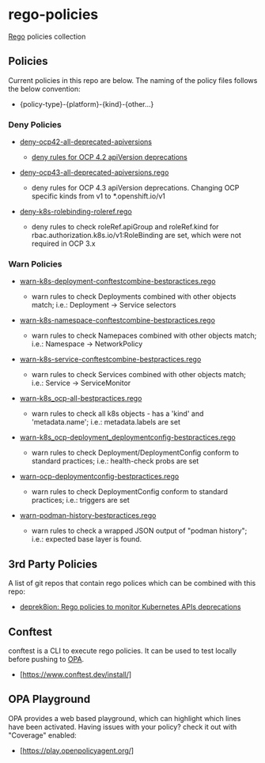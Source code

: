 # rego-policies
[Rego](https://www.openpolicyagent.org/docs/latest/policy-language/) policies collection

## Policies
Current policies in this repo are below. The naming of the policy files follows the below convention:
- {policy-type}-{platform}-{kind}-{other...}

### Deny Policies
- [deny-ocp42-all-deprecated-apiversions](policy/deny-ocp42-all-deprecated-apiversion.rego)
    - [deny rules for OCP 4.2 apiVersion deprecations](https://docs.openshift.com/container-platform/4.2/release_notes/ocp-4-2-release-notes.html#ocp-4-2-deprecated-features)

- [deny-ocp43-all-deprecated-apiversions.rego](policy/deny-ocp43-all-deprecated-apiversions.rego)
    - deny rules for OCP 4.3 apiVersion deprecations. Changing OCP specific kinds from v1 to *.openshift.io/v1

- [deny-k8s-rolebinding-roleref.rego](policy/deny-k8s-rolebinding-roleref.rego)
    - deny rules to check roleRef.apiGroup and roleRef.kind for rbac.authorization.k8s.io/v1:RoleBinding are set, which were not required in OCP 3.x

### Warn Policies
- [warn-k8s-deployment-conftestcombine-bestpractices.rego](policy/warn-k8s-deployment-conftestcombine-bestpractices.rego)
    - warn rules to check Deployments combined with other objects match; i.e.: Deployment -> Service selectors

- [warn-k8s-namespace-conftestcombine-bestpractices.rego](policy/warn-k8s-namespace-conftestcombine-bestpractices.rego)
    - warn rules to check Namepaces combined with other objects match; i.e.: Namespace -> NetworkPolicy

- [warn-k8s-service-conftestcombine-bestpractices.rego](policy/warn-k8s-service-conftestcombine-bestpractices.rego)
    - warn rules to check Services combined with other objects match; i.e.: Service -> ServiceMonitor

- [warn-k8s_ocp-all-bestpractices.rego](policy/warn-k8s_ocp-all-bestpractices.rego)
    - warn rules to check all k8s objects - has a 'kind' and 'metadata.name'; i.e.: metadata.labels are set

- [warn-k8s_ocp-deployment_deploymentconfig-bestpractices.rego](policy/warn-k8s_ocp-deployment_deploymentconfig-bestpractices.rego)
    - warn rules to check Deployment/DeploymentConfig conform to standard practices; i.e.: health-check probs are set

- [warn-ocp-deploymentconfig-bestpractices.rego](policy/warn-ocp-deploymentconfig-bestpractices.rego)
    - warn rules to check DeploymentConfig conform to standard practices; i.e.: triggers are set

- [warn-podman-history-bestpractices.rego](policy/warn-podman-history-bestpractices.rego)
    - warn rules to check a wrapped JSON output of "podman history"; i.e.: expected base layer is found.

## 3rd Party Policies
A list of git repos that contain rego polices which can be combined with this repo:
- [deprek8ion: Rego policies to monitor Kubernetes APIs deprecations](https://github.com/swade1987/deprek8ion)

## Conftest
conftest is a CLI to execute rego policies. It can be used to test locally before pushing to [OPA](https://www.openpolicyagent.org/).
- [https://www.conftest.dev/install/]

## OPA Playground
OPA provides a web based playground, which can highlight which lines have been activated. Having issues with your policy? check it out with "Coverage" enabled:
- [https://play.openpolicyagent.org/]